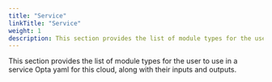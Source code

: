 ```yaml
---
title: "Service"
linkTitle: "Service"
weight: 1
description: This section provides the list of module types for the user to use in a service Opta yaml for this cloud, along with their inputs and outputs.
---
```

This section provides the list of module types for the user to use in a service Opta yaml for this cloud, along with their inputs and outputs.
